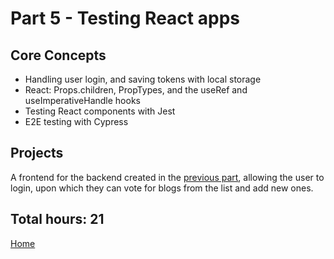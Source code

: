# Part 5 - Testing React apps

## Core Concepts

- Handling user login, and saving tokens with local storage
- React: Props.children, PropTypes, and the useRef and useImperativeHandle hooks
- Testing React components with Jest
- E2E testing with Cypress

## Projects

A frontend for the backend created in the [previous part](https://github.com/jcmsmith/Full-Stack-open/tree/main/Part4), allowing the user to login, upon which they can vote for blogs from the list and add new ones.

## Total hours: 21

[Home](https://github.com/jcmsmith/Full-Stack-open)
